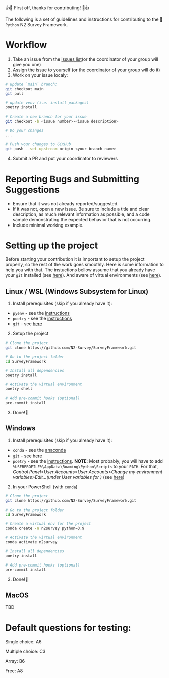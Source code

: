 :+1::tada: First off, thanks for contributing! :tada::+1:

The following is a set of guidelines and instructions for contributing to the :snake:`Python` N2 Survey Framework.

# Workflow

1. Take an issue from the [issues list](https://github.com/N2-Survey/SurveyFramework/issues)(or the coordinator of your group will give you one)
2. Assign the issue to yourself (or the coordinator of your group will do it)
3. Work on your issue localy:
```bash
# update `main` branch:
git checkout main
git pull

# update venv (i.e. install packages)
poetry install

# Create a new branch for your issue
git checkout -b <issue number>-<issue description>

# Do your changes
...

# Push your changes to GitHub
git push --set-upstream origin <your branch name>
```
4. Submit a PR and put your coordinator to reviewers

# Reporting Bugs and Submitting Suggestions

* Ensure that it was not already reported/suggested.
* If it was not, open a new issue. Be sure to include a title and clear description, as much relevant information as possible, and a code sample demonstrating the expected behavior that is not occurring.
* Include minimal working example.

# Setting up the project
Before starting your contribution it is important to setup the project properly, so the rest of the work goes smoothly. Here is some information to help you with that.
The instuctions bellow assume that you already have your `git` installed (see [here](https://git-scm.com/book/en/v2/Getting-Started-Installing-Git)). And aware of virtual environments (see [here](https://docs.python.org/3/tutorial/venv.html#virtual-environments-and-packages)).

## Linux / WSL (Windows Subsystem for Linux)
1. Install prerequisites (skip if you already have it):
  - `pyenv` - see the [instructions](https://github.com/pyenv/pyenv#installation)
  - `poetry` - see the [instructions](https://python-poetry.org/docs/master/#osx--linux--bashonwindows-install-instructions)
  - `git` - see [here](https://git-scm.com/book/en/v2/Getting-Started-Installing-Git)

2. Setup the project

```bash
# Clone the project
git clone https://github.com/N2-Survey/SurveyFramework.git

# Go to the project folder
cd SurveyFramework

# Install all dependencies
poetry install

# Activate the virtual environment
poetry shell

# Add pre-commit hooks (optional)
pre-commit install
```

3. Done!:tada:


## Windows
1. Install prerequisites (skip if you already have it):
  - `conda` - see the [anaconda](https://www.anaconda.com/products/individual-d)
  - `git` - see [here](https://git-scm.com/book/en/v2/Getting-Started-Installing-Git)
  - `poetry` - see the [instructions](https://python-poetry.org/docs/master/#windows-powershell-install-instructions). **NOTE**: Most probably, you will have to add `%USERPROFILE%\AppData\Roaming\Python\Scripts` to your `PATH`. For that, *Control Panel>User Accounts>User Accounts>Change my environment variables>Edit...(under User variables for <username>)* (see [here](http://www.kscodes.com/misc/how-to-set-path-in-windows-without-admin-rights/))

2. In your PowerShell (with `conda`)
```bash
# Clone the project
git clone https://github.com/N2-Survey/SurveyFramework.git

# Go to the project folder
cd SurveyFramework

# Create a virtual env for the project
conda create -n n2survey python=3.9

# Activate the virtual environment
conda activate n2survey

# Install all dependencies
poetry install

# Add pre-commit hooks (optional)
pre-commit install
```

3. Done!:tada:

## MacOS
TBD
  
# Default questions for testing:

Single choice: A6
  
Multiple choice: C3
  
Array: B6

Free: A8
